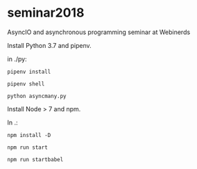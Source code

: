 # seminar2018
AsyncIO and asynchronous programming seminar at Webinerds

Install Python 3.7 and pipenv.

in ./py:

`pipenv install`

`pipenv shell`

`python asyncmany.py`


Install Node > 7 and npm.

In .:

`npm install -D`

`npm run start`

`npm run startbabel`
